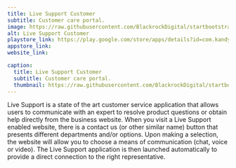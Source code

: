 ```yaml
---
title: Live Support Customer
subtitle: Customer care portal.
image: https://raw.githubusercontent.com/BlackrockDigital/startbootstrap-agency/master/src/assets/img/portfolio/01-full.jpg
alt: Live Support Customer
playstore_link: https://play.google.com/store/apps/details?id=com.kandy.customer.lsp
appstore_link: 
website_link: 

caption:
  title: Live Support Customer
  subtitle: Customer care portal.
  thumbnail: https://raw.githubusercontent.com/BlackrockDigital/startbootstrap-agency/master/src/assets/img/portfolio/01-thumbnail.jpg
---
```

Live Support is a state of the art customer service application that allows users to communicate with an expert to resolve product questions or obtain help directly from the business website. When you visit a Live Support enabled website, there is a contact us (or other similar name) button that presents different departments and/or options. Upon making a selection, the website will allow you to choose a means of communication (chat, voice or video). The Live Support application is then launched automatically to provide a direct connection to the right representative.